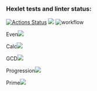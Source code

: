 ### Hexlet tests and linter status:
[![Actions Status](https://github.com/AhDamir/java-project-lvl1/workflows/hexlet-check/badge.svg)](https://github.com/AhDamir/java-project-lvl1/actions)
<a href="https://codeclimate.com/github/codeclimate/codeclimate/maintainability"><img src="https://api.codeclimate.com/v1/badges/a99a88d28ad37a79dbf6/maintainability" /></a>
![workflow](https://github.com//AhDAmir/java-project-lvl1/actions/workflows/main.yml/badge.svg)

Even<a href="https://asciinema.org/a/llPykGSz36rPZLSqEX0QENbuj" target="_blank"><img src="https://asciinema.org/a/llPykGSz36rPZLSqEX0QENbuj.svg" /></a>

Calc<a href="https://asciinema.org/a/pZ7l21tyz0XFvzPDM7ymPKxuj" target="_blank"><img src="https://asciinema.org/a/pZ7l21tyz0XFvzPDM7ymPKxuj.svg" /></a>

GCD<a href="https://asciinema.org/a/NwzKgWwIElIycAbro6DMQJLB4" target="_blank"><img src="https://asciinema.org/a/NwzKgWwIElIycAbro6DMQJLB4.svg" /></a>

Progression<a href="https://asciinema.org/a/ifygkMbza1HJRpqz4ExBQYOGT" target="_blank"><img src="https://asciinema.org/a/ifygkMbza1HJRpqz4ExBQYOGT.svg" /></a>

Prime<a href="https://asciinema.org/a/kZPWpTpuYEueBGAW9XIyFnvnS" target="_blank"><img src="https://asciinema.org/a/kZPWpTpuYEueBGAW9XIyFnvnS.svg" /></a>